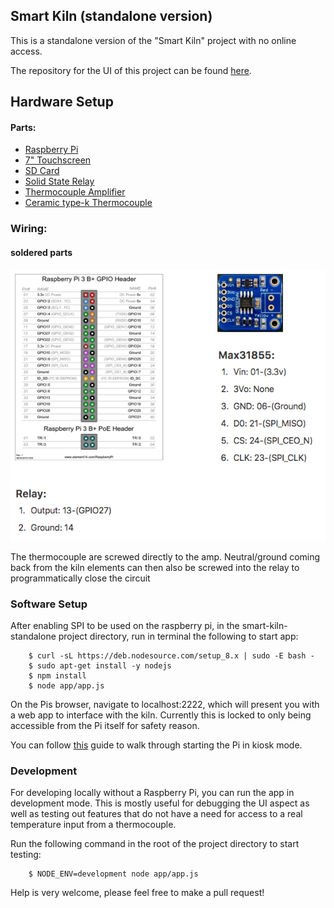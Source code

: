 ## Smart Kiln (standalone version)

This is a standalone version of the "Smart Kiln" project with no online access.

The repository for the UI of this project can be found <a href="https://github.com/ZachJMoore/smart-kiln-standalone-ui">here</a>.

## Hardware Setup

#### Parts:
- <a href="https://www.amazon.com/gp/product/B07BC6WH7V/ref=oh_aui_detailpage_o00_s00?ie=UTF8&psc=1">Raspberry Pi</a>
- <a href="https://www.amazon.com/gp/product/B0153R2A9I/ref=oh_aui_search_detailpage?ie=UTF8&psc=1">7" Touchscreen</a>
- <a href="https://www.amazon.com/gp/product/B06XWN9Q99/ref=oh_aui_detailpage_o00_s00?ie=UTF8&psc=1">SD Card</a>
- <a href="https://www.amazon.com/gp/product/B0753XW76H/ref=oh_aui_detailpage_o00_s01?ie=UTF8&psc=1">Solid State Relay</a>
- <a href="https://www.amazon.com/gp/product/B00SK8NDAI/ref=oh_aui_detailpage_o00_s01?ie=UTF8&psc=1">Thermocouple Amplifier</a>
- <a href="http://www.theceramicshop.com/product/10885/Type-K-Thermocouple-8B/">Ceramic type-k Thermocouple</a>

### Wiring:

#### soldered parts
![simple-wiring](https://github.com/ZachJMoore/smart-kiln-standalone/blob/master/simple-wiring.png?raw=true)

The thermocouple are screwed directly to the amp. Neutral/ground coming back from the kiln elements can then also be screwed into the relay to programmatically close the circuit

### Software Setup

After enabling SPI to be used on the raspberry pi, in the smart-kiln-standalone project directory, run in terminal the following to start app:

```
    $ curl -sL https://deb.nodesource.com/setup_8.x | sudo -E bash -
    $ sudo apt-get install -y nodejs
    $ npm install
    $ node app/app.js
```

On the Pis browser, navigate to localhost:2222, which will present you with a web app to interface with the kiln. Currently this is locked to only being accessible from the Pi itself for safety reason.

You can follow <a href="https://blog.gordonturner.com/2017/12/10/raspberry-pi-full-screen-browser-raspbian-december-2017/">this</a> guide to walk through starting the Pi in kiosk mode.

### Development

For developing locally without a Raspberry Pi, you can run the app in development mode. This is mostly useful for debugging the UI aspect as well as testing out features that do not have a need for access to a real temperature input from a thermocouple.

Run the following command in the root of the project directory to start testing:

```
    $ NODE_ENV=development node app/app.js
```



Help is very welcome, please feel free to make a pull request!